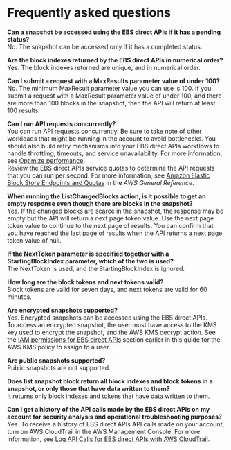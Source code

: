 # Frequently asked questions<a name="ebsapi-faq"></a>

**Can a snapshot be accessed using the EBS direct APIs if it has a pending status?**  
No\. The snapshot can be accessed only if it has a completed status\.

**Are the block indexes returned by the EBS direct APIs in numerical order?**  
Yes\. The block indexes returned are unique, and in numerical order\.

**Can I submit a request with a MaxResults parameter value of under 100?**  
No\. The minimum MaxResult parameter value you can use is 100\. If you submit a request with a MaxResult parameter value of under 100, and there are more than 100 blocks in the snapshot, then the API will return at least 100 results\.

**Can I run API requests concurrently?**  
You can run API requests concurrently\. Be sure to take note of other workloads that might be running in the account to avoid bottlenecks\. You should also build retry mechanisms into your EBS direct APIs workflows to handle throttling, timeouts, and service unavailability\. For more information, see [Optimize performance](ebsapi-performance.md)\.  
Review the EBS direct APIs service quotas to determine the API requests that you can run per second\. For more information, see [Amazon Elastic Block Store Endpoints and Quotas](https://docs.aws.amazon.com/general/latest/gr/ebs-service.html#w542aab9d130b7c15) in the *AWS General Reference*\.

**When running the ListChangedBlocks action, is it possible to get an empty response even though there are blocks in the snapshot?**  
Yes\. If the changed blocks are scarce in the snapshot, the response may be empty but the API will return a next page token value\. Use the next page token value to continue to the next page of results\. You can confirm that you have reached the last page of results when the API returns a next page token value of null\.

**If the NextToken parameter is specified together with a StartingBlockIndex parameter, which of the two is used?**  
The NextToken is used, and the StartingBlockIndex is ignored\.

**How long are the block tokens and next tokens valid?**  
Block tokens are valid for seven days, and next tokens are valid for 60 minutes\.

**Are encrypted snapshots supported?**  
Yes\. Encrypted snapshots can be accessed using the EBS direct APIs\.  
To access an encrypted snapshot, the user must have access to the KMS key used to encrypt the snapshot, and the AWS KMS decrypt action\. See the [IAM permissions for EBS direct APIs](ebsapi-permissions.md) section earlier in this guide for the AWS KMS policy to assign to a user\.

**Are public snapshots supported?**  
Public snapshots are not supported\.

**Does list snapshot block return all block indexes and block tokens in a snapshot, or only those that have data written to them?**  
It returns only block indexes and tokens that have data written to them\.

**Can I get a history of the API calls made by the EBS direct APIs on my account for security analysis and operational troubleshooting purposes?**  
Yes\. To receive a history of EBS direct APIs API calls made on your account, turn on AWS CloudTrail in the AWS Management Console\. For more information, see [Log API Calls for EBS direct APIs with AWS CloudTrail](logging-ebs-apis-using-cloudtrail.md)\.